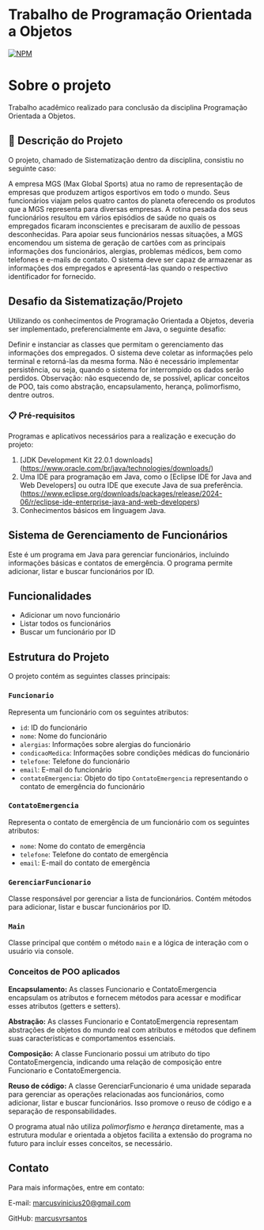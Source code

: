 # Trabalho de Programação Orientada a Objetos  
[![NPM](https://img.shields.io/npm/l/react)](https://github.com/marcusvrsantos/sistematizacaopoo/blob/main/LICENSE)

# Sobre o projeto

Trabalho acadêmico realizado para conclusão da disciplina Programação Orientada a Objetos.

## 🚀 Descrição do Projeto

O projeto, chamado de Sistematização dentro da disciplina, consistiu no seguinte caso:

A empresa MGS (Max Global Sports) atua no ramo de representação de empresas que produzem artigos esportivos em todo o mundo. Seus funcionários viajam pelos quatro cantos do planeta oferecendo os produtos que a MGS representa para diversas empresas. A rotina pesada dos seus funcionários resultou em vários episódios de saúde no quais os empregados ficaram inconscientes e precisaram de auxílio de pessoas desconhecidas. Para apoiar seus funcionários nessas situações, a MGS encomendou um sistema de geração de cartões com as principais informações dos funcionários, alergias, problemas médicos, bem como telefones e e-mails de contato. O sistema deve ser capaz de armazenar as informações dos empregados e apresentá-las quando o respectivo identificador for fornecido.

## Desafio da Sistematização/Projeto

Utilizando os conhecimentos de Programação Orientada a Objetos, deveria ser implementado, preferencialmente em Java, o seguinte desafio:

Definir e instanciar as classes que permitam o gerenciamento das informações dos empregados. O sistema deve coletar as informações pelo terminal e retorná-las da mesma forma. Não é necessário implementar persistência, ou seja, quando o sistema for interrompido os dados serão perdidos.
Observação: não esquecendo de, se possível, aplicar conceitos de POO, tais como abstração, encapsulamento, herança, polimorfismo, dentre outros.

### 📋 Pré-requisitos

Programas e aplicativos necessários para a realização e execução do projeto:
1. [JDK Development Kit 22.0.1 downloads] (https://www.oracle.com/br/java/technologies/downloads/)
2. Uma IDE para programação em Java, como o [Eclipse IDE for Java and Web Developers] ou outra IDE que execute Java de sua preferência. 
(https://www.eclipse.org/downloads/packages/release/2024-06/r/eclipse-ide-enterprise-java-and-web-developers)
3. Conhecimentos básicos em linguagem Java.

## Sistema de Gerenciamento de Funcionários

Este é um programa em Java para gerenciar funcionários, incluindo informações básicas e contatos de emergência. O programa permite adicionar, listar e buscar funcionários por ID.

## Funcionalidades
- Adicionar um novo funcionário
- Listar todos os funcionários
- Buscar um funcionário por ID

## Estrutura do Projeto
O projeto contém as seguintes classes principais:

### `Funcionario`
Representa um funcionário com os seguintes atributos:
- `id`: ID do funcionário
- `nome`: Nome do funcionário
- `alergias`: Informações sobre alergias do funcionário
- `condicaoMedica`: Informações sobre condições médicas do funcionário
- `telefone`: Telefone do funcionário
- `email`: E-mail do funcionário
- `contatoEmergencia`: Objeto do tipo `ContatoEmergencia` representando o contato de emergência do funcionário

### `ContatoEmergencia`
Representa o contato de emergência de um funcionário com os seguintes atributos:
- `nome`: Nome do contato de emergência
- `telefone`: Telefone do contato de emergência
- `email`: E-mail do contato de emergência

### `GerenciarFuncionario`
Classe responsável por gerenciar a lista de funcionários. Contém métodos para adicionar, listar e buscar funcionários por ID.

### `Main`
Classe principal que contém o método `main` e a lógica de interação com o usuário via console.

### Conceitos de POO aplicados
**Encapsulamento:** As classes Funcionario e ContatoEmergencia encapsulam os atributos e fornecem métodos para acessar e modificar esses atributos (getters e setters).

**Abstração:** As classes Funcionario e ContatoEmergencia representam abstrações de objetos do mundo real com atributos e métodos que definem suas características e comportamentos essenciais.

**Composição:** A classe Funcionario possui um atributo do tipo ContatoEmergencia, indicando uma relação de composição entre Funcionario e ContatoEmergencia.

**Reuso de código:** A classe GerenciarFuncionario é uma unidade separada para gerenciar as operações relacionadas aos funcionários, como adicionar, listar e buscar funcionários. Isso promove o reuso de código e a separação de responsabilidades.

O programa atual não utiliza *polimorfismo* e *herança* diretamente, mas a estrutura modular e orientada a objetos facilita a extensão do programa no futuro para incluir esses conceitos, se necessário.


## Contato
Para mais informações, entre em contato:

E-mail: marcusvinicius20@gmail.com

GitHub: [marcusvrsantos](https://github.com/marcusvrsantos)
